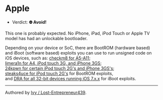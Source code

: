 # Apple

- Verdict: **⛔ Avoid!**

This one is probably expected. No iPhone, iPad, iPod Touch or Apple TV model has had an unlockable bootloader. 

Depending on your device or SoC, there are BootROM (hardware based) and iBoot (software based) exploits you can use to run unsigned code on iOS devices, such as: 
[checkm8 for A5-A11](https://theapplewiki.com/wiki/Checkm8_Exploit); <br/>
[limera1n for A4, iPod touch 3G, and iPhone 3GS](https://theapplewiki.com/wiki/Limera1n_Exploit); <br/>
[24kpwn for certain iPod touch 2G's and iPhone 3GS's](https://theapplewiki.com/wiki/0x24000_Segment_Overflow); <br/>
[steaks4uce for iPod touch 2G's](https://theapplewiki.com/wiki/Usb_control_msg(0xA1,_1)_Exploit) for BootROM exploits, <br/>
and [DRA for all 32-bit devices running iOS 7.x.x](https://theapplewiki.com/wiki/De_Rebus_Antiquis) for iBoot exploits.

***
Authored by [Ivy / Lost-Entrepreneur439](https://github.com/Lost-Entrepreneur439).<br/>